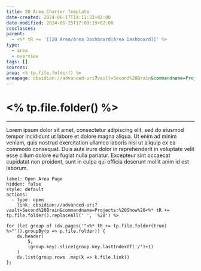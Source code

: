 ```yaml
---
title: 20 Area Charter Template
date-created: 2024-06-17T14:11:33+02:00
date-modified: 2024-06-25T17:00:19+02:00
cssclasses: 
parent:
  - <%* tR += '[[20 Area/Area Dashboard|Area Dashboard]]' %>
type:
  - area
  - overview
tags: []
sources: 
area: <% tp.file.folder() %>
areapage: obsidian://advanced-uri?vault=Second%20Brain&commandname=Projects:%20Show%20<%* tR += tp.file.folder().replaceAll(' ', '%20') %>
---
```


# <% tp.file.folder() %>

---

Lorem ipsum dolor sit amet, consectetur adipiscing elit, sed do eiusmod tempor incididunt ut labore et dolore magna aliqua. Ut enim ad minim veniam, quis nostrud exercitation ullamco laboris nisi ut aliquip ex ea commodo consequat. Duis aute irure dolor in reprehenderit in voluptate velit esse cillum dolore eu fugiat nulla pariatur. Excepteur sint occaecat cupidatat non proident, sunt in culpa qui officia deserunt mollit anim id est laborum.

```meta-bind-button
label: Open Area Page
hidden: false
style: default
actions:
  - type: open
    link: obsidian://advanced-uri?vault=Second%20Brain&commandname=Projects:%20Show%20<%* tR += tp.file.folder().replaceAll(' ', '%20') %>

```

```dataviewjs
for (let group of (dv.pages('"<%* tR += tp.file.folder(true) %>"')).groupBy(p => p.file.folder)) {
	dv.header(
		5, 
		(group.key).slice(group.key.lastIndexOf('/')+1)
	)
	dv.list(group.rows .map(k => k.file.link))
};
```

